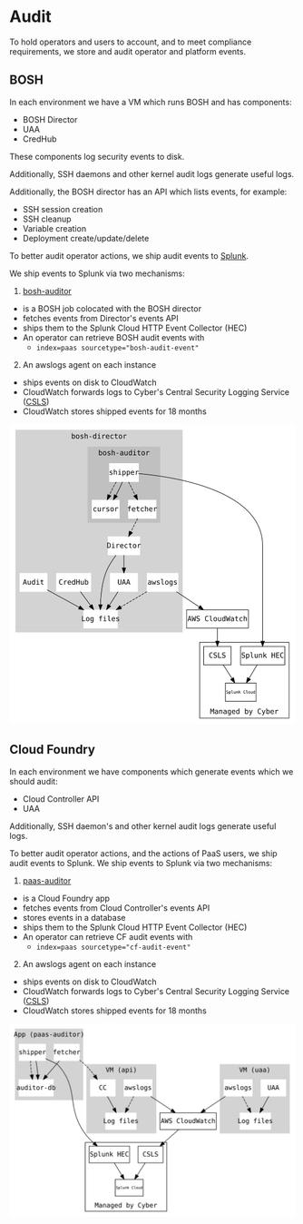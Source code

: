 # Audit

To hold operators and users to account, and to meet compliance requirements, we
store and audit operator and platform events.

## BOSH

In each environment we have a VM which runs BOSH and has components:

- BOSH Director
- UAA
- CredHub

These components log security events to disk.

Additionally, SSH daemons and other kernel audit logs generate useful logs.

Additionally, the BOSH director has an API which lists events, for example:

- SSH session creation
- SSH cleanup
- Variable creation
- Deployment create/update/delete

To better audit operator actions, we ship audit events to [Splunk](https://gds.splunkcloud.com/).

We ship events to Splunk via two mechanisms:

1. [bosh-auditor](https://github.com/alphagov/paas-observability-release/tree/master/src/bosh-auditor)
  - is a BOSH job colocated with the BOSH director
  - fetches events from Director's events API
  - ships them to the Splunk Cloud HTTP Event Collector (HEC)
  - An operator can retrieve BOSH audit events with
      - `index=paas sourcetype="bosh-audit-event"`

2. An awslogs agent on each instance
  - ships events on disk to CloudWatch
  - CloudWatch forwards logs to Cyber's Central Security Logging Service ([CSLS](https://github.com/alphagov/centralised-security-logging-service))
  - CloudWatch stores shipped events for 18 months

![Diagram of BOSH events](/diagrams/audit-bosh.svg)

## Cloud Foundry

In each environment we have components which generate events which we should audit:

- Cloud Controller API
- UAA

Additionally, SSH daemon's and other kernel audit logs generate useful logs.

To better audit operator actions, and the actions of PaaS users, we ship audit events to Splunk.
We ship events to Splunk via two mechanisms:

1. [paas-auditor](https://github.com/alphagov/paas-auditor)
  - is a Cloud Foundry app
  - fetches events from Cloud Controller's events API
  - stores events in a database
  - ships them to the Splunk Cloud HTTP Event Collector (HEC)
  - An operator can retrieve CF audit events with
      - `index=paas sourcetype="cf-audit-event"`

2. An awslogs agent on each instance
  - ships events on disk to CloudWatch
  - CloudWatch forwards logs to Cyber's Central Security Logging Service ([CSLS](https://github.com/alphagov/centralised-security-logging-service))
  - CloudWatch stores shipped events for 18 months

![Diagram of Cloud Foundry events](/diagrams/audit-cloudfoundry.svg)
